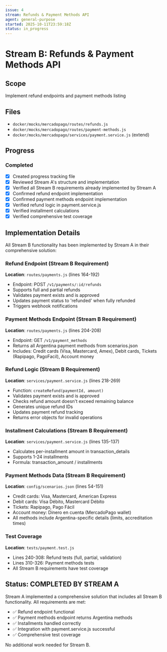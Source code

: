 ```yaml
---
issue: 4
stream: Refunds & Payment Methods API
agent: general-purpose
started: 2025-10-11T23:59:18Z
status: in_progress
---
```


# Stream B: Refunds & Payment Methods API

## Scope
Implement refund endpoints and payment methods listing

## Files
- `docker/mocks/mercadopago/routes/refunds.js`
- `docker/mocks/mercadopago/routes/payment-methods.js`
- `docker/mocks/mercadopago/services/payment.service.js` (extend)

## Progress

### Completed
- [x] Created progress tracking file
- [x] Reviewed Stream A's structure and implementation
- [x] Verified all Stream B requirements already implemented by Stream A
- [x] Confirmed refund endpoint implementation
- [x] Confirmed payment methods endpoint implementation
- [x] Verified refund logic in payment.service.js
- [x] Verified installment calculations
- [x] Verified comprehensive test coverage

## Implementation Details

All Stream B functionality has been implemented by Stream A in their comprehensive solution:

### Refund Endpoint (Stream B Requirement)
**Location**: `routes/payments.js` (lines 164-192)
- Endpoint: POST `/v1/payments/:id/refunds`
- Supports full and partial refunds
- Validates payment exists and is approved
- Updates payment status to 'refunded' when fully refunded
- Triggers webhook notifications

### Payment Methods Endpoint (Stream B Requirement)
**Location**: `routes/payments.js` (lines 204-208)
- Endpoint: GET `/v1/payment_methods`
- Returns all Argentina payment methods from scenarios.json
- Includes: Credit cards (Visa, Mastercard, Amex), Debit cards, Tickets (Rapipago, PagoFacil), Account money

### Refund Logic (Stream B Requirement)
**Location**: `services/payment.service.js` (lines 218-269)
- Function: `createRefund(paymentId, amount)`
- Validates payment exists and is approved
- Checks refund amount doesn't exceed remaining balance
- Generates unique refund IDs
- Updates payment refund tracking
- Returns error objects for invalid operations

### Installment Calculations (Stream B Requirement)
**Location**: `services/payment.service.js` (lines 135-137)
- Calculates per-installment amount in transaction_details
- Supports 1-24 installments
- Formula: transaction_amount / installments

### Payment Methods Data (Stream B Requirement)
**Location**: `config/scenarios.json` (lines 54-151)
- Credit cards: Visa, Mastercard, American Express
- Debit cards: Visa Débito, Mastercard Débito
- Tickets: Rapipago, Pago Fácil
- Account money: Dinero en cuenta (MercadoPago wallet)
- All methods include Argentina-specific details (limits, accreditation times)

### Test Coverage
**Location**: `tests/payment.test.js`
- Lines 240-308: Refund tests (full, partial, validation)
- Lines 310-326: Payment methods tests
- All Stream B requirements have test coverage

## Status: COMPLETED BY STREAM A

Stream A implemented a comprehensive solution that includes all Stream B functionality. All requirements are met:
- ✅ Refund endpoint functional
- ✅ Payment methods endpoint returns Argentina methods
- ✅ Installments handled correctly
- ✅ Integration with payment.service.js successful
- ✅ Comprehensive test coverage

No additional work needed for Stream B.
